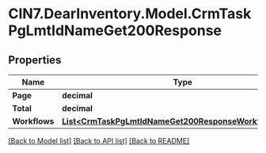 # CIN7.DearInventory.Model.CrmTaskPgLmtIdNameGet200Response

## Properties

| Name          | Type                                                                                                                | Description | Notes      |
| ------------- | ------------------------------------------------------------------------------------------------------------------- | ----------- | ---------- |
| **Page**      | **decimal**                                                                                                         |             | [optional] |
| **Total**     | **decimal**                                                                                                         |             | [optional] |
| **Workflows** | [**List&lt;CrmTaskPgLmtIdNameGet200ResponseWorkflowsInner&gt;**](CrmTaskPgLmtIdNameGet200ResponseWorkflowsInner.md) |             | [optional] |

[[Back to Model list]](../README.md#documentation-for-models) [[Back to API list]](../README.md#documentation-for-api-endpoints) [[Back to README]](../README.md)
